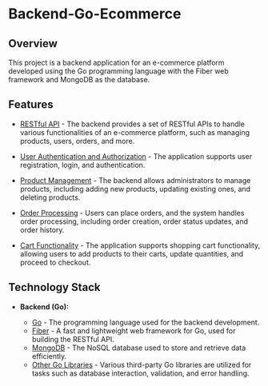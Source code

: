# Backend-Go-Ecommerce

## Overview
This project is a backend application for an e-commerce platform developed using the Go programming language with the Fiber web framework and MongoDB as the database.

## Features
  - [RESTful API]() - The backend provides a set of RESTful APIs to handle various functionalities of an e-commerce platform, such as managing products, users, orders, and more.

  - [User Authentication and Authorization]() - The application supports user registration, login, and authentication.

  - [Product Management]() - The backend allows administrators to manage products, including adding new products, updating existing ones, and deleting products.

  - [Order Processing]() - Users can place orders, and the system handles order processing, including order creation, order status updates, and order history.

  - [Cart Functionality]() - The application supports shopping cart functionality, allowing users to add products to their carts, update quantities, and proceed to checkout.


## Technology Stack
- **Backend (Go):**
  
  - [Go]() - The programming language used for the backend development.
  - [Fiber](https://github.com/gofiber/fiber/v2) - A fast and lightweight web framework for Go, used for building the RESTful API.
  - [MongoDB]() - The NoSQL database used to store and retrieve data efficiently.
  - [Other Go Libraries]() - Various third-party Go libraries are utilized for tasks such as database interaction, validation, and error handling.
